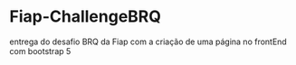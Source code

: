 # Fiap-ChallengeBRQ
entrega do desafio BRQ da Fiap com a criação de uma página no frontEnd com bootstrap 5
